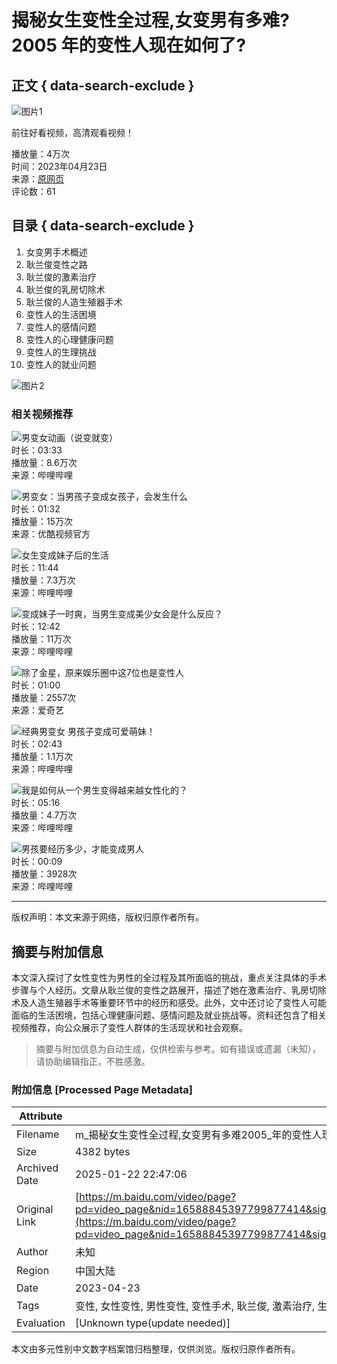 # 揭秘女生变性全过程,女变男有多难?2005 年的变性人现在如何了?

## 正文 { data-search-exclude }


![图片1](https://t15.baidu.com/it/u=2521821045,805137622&fm=225&app=113&size=f1242,699&n=0&f=JPEG&fmt=auto?s=183E5F97420312ECF914A87F03000069&sec=1737565200&t=9acfe73824a94d47f86a94664a25746f)

前往好看视频，高清观看视频！

播放量：4万次  
时间：2023年04月23日  
来源：[原网页](https://m.baidu.com/from=0/bd_page_type=1/ssid=0/uid=0/pu=sz%401320_220%2Cta%40video___3_537/baiduid=71D8B24B9E644712B455298012352062/w=undefined_10_%E5%A5%B3%E7%94%9F%E9%80%90%E6%B8%90%E5%8F%98%E6%88%90%E7%94%B7%E7%94%9F/t=iphone/l=1/tc?ref=www_iphone&lid=0&pd=video_page&fm=alop&isAtom=1&clk_info=%7B%22applid%22%3A%2211984356026890569747%22%2C%22apptpl%22%3A%22normal%22%2C%22frsrcid%22%3A4185%2C%22atn%22%3A%22index%22%7D&is_baidu=0&applid=11984356026890569747&module=sf&wd=&bdver=2_1&tcplug=1&dict=-1&sec=830&di=f63ed70a010548d1&bdenc=1&nsrc=5P19DeNEQ79MU%2BCTJ2pHCtVjAuyRdRnuZWIqBgU8XEn8bu%2FZecAAgxBcitCPKQF2Yu3ijSOIzsJ6E2ztTqoe1Mlv3161VqZUu3XCxhSl43TwPRtMGzvWKMXEff7Pe6AX)  
评论数：61  

## 目录 { data-search-exclude }
1. 女变男手术概述
2. 耿兰俊变性之路
3. 耿兰俊的激素治疗
4. 耿兰俊的乳房切除术
5. 耿兰俊的人造生殖器手术
6. 变性人的生活困境
7. 变性人的感情问题
8. 变性人的心理健康问题
9. 变性人的生理挑战
10. 变性人的就业问题

![图片2](https://gimg4.baidu.com/poster/src=https%3A%2F%2Fpic.rmb.bdstatic.com%2Fbjh%2Fuser%2F35448f0383d01a648a5205f719b27c3e.jpeg&refer=http%3A%2F%2Fwww.baidu.com&app=2004&size=f72,72&n=0&g=0n&q=75&fmt=auto?sec=1737565200&t=66862745816e922a130825215c224e65)

### 相关视频推荐

![男变女动画（说变就变）](https://vdposter.bdstatic.com/bda25c71f065437f6b749d502ce95f8d.jpeg?x-bce-process=image/resize,m_fill,w_560,h_315/format,f_jpg/quality,Q_80)  
时长：03:33  
播放量：8.6万次  
来源：哔哩哔哩

![男变女：当男孩子变成女孩子，会发生什么](https://vdposter.bdstatic.com/796ef84a9067c7b5484f60a0994ada28.jpeg?x-bce-process=image/resize,m_fill,w_560,h_315/format,f_jpg/quality,Q_80)  
时长：01:32  
播放量：15万次  
来源：优酷视频官方

![女生变成妹子后的生活](https://vdposter.bdstatic.com/10dde0cc9991f8d3435e53836627d2b2.jpeg?x-bce-process=image/resize,m_fill,w_560,h_315/format,f_jpg/quality,Q_80)  
时长：11:44  
播放量：7.3万次  
来源：哔哩哔哩

![变成妹子一时爽，当男生变成美少女会是什么反应？](https://vdposter.bdstatic.com/42643da818912ae2276e873bb235d67f.jpeg?x-bce-process=image/resize,m_fill,w_560,h_315/format,f_jpg/quality,Q_80)  
时长：12:42  
播放量：11万次  
来源：哔哩哔哩

![除了金星，原来娱乐圈中这7位也是变性人](https://vdposter.bdstatic.com/f5ca5648ac7702b624e13d00625dafa1.jpeg?x-bce-process=image/resize,m_fill,w_560,h_315/format,f_jpg/quality,Q_80)  
时长：01:00  
播放量：2557次  
来源：爱奇艺

![经典男变女 男孩子变成可爱萌妹！](https://vdposter.bdstatic.com/54a94174364ce4765535c86db70f4846.jpeg?x-bce-process=image/resize,m_fill,w_560,h_315/format,f_jpg/quality,Q_80)  
时长：02:43  
播放量：1.1万次  
来源：哔哩哔哩

![我是如何从一个男生变得越来越女性化的？](https://vdposter.bdstatic.com/1555dc7bde1d24e4884a2610dc6b82b8.jpeg?x-bce-process=image/resize,m_fill,w_560,h_315/format,f_jpg/quality,Q_80)  
时长：05:16  
播放量：4.7万次  
来源：哔哩哔哩

![男孩要经历多少，才能变成男人](https://gimg4.baidu.com/poster/src=http%3A%2F%2Ft15.baidu.com%2Fit%2Fu%3D3579410713%2C3281350691%26fm%3D225%26app%3D113%26f%3DJPEG%3Fw%3D964%26h%3D602%26s%3D2F526C954E5159CE041C134A030050F4&refer=http%3A%2F%2Fwww.baidu.com&app=2004&size=f560,315&n=&g=0n&q=a80?sec=1737554504&t=f9030bf76265b30e618d45f5ad93eb28)  
时长：00:09  
播放量：3928次  
来源：哔哩哔哩

--- 

版权声明：本文来源于网络，版权归原作者所有。
<!-- tcd_original_link https://m.baidu.com/video/page?pd=video_page&nid=16588845397799877414&sign=4907523782067567901&word=%E5%A5%B3%E7%94%9F%E9%80%90%E6%B8%90%E5%8F%98%E6%88%90%E7%94%B7%E7%94%9F&oword=%E5%A5%B3%E7%94%9F%E9%80%90%E6%B8%90%E5%8F%98%E6%88%90%E7%94%B7%E7%94%9F&atn=index&frsrcid=4185&ext=%7B%22jsy%22%3A1%7D&top=%7B%22sfhs%22%3A1%2C%22_hold%22%3A2%7D&sl=2 -->


## 摘要与附加信息

<!-- tcd_abstract -->
本文深入探讨了女性变性为男性的全过程及其所面临的挑战，重点关注具体的手术步骤与个人经历。文章从耿兰俊的变性之路展开，描述了她在激素治疗、乳房切除术及人造生殖器手术等重要环节中的经历和感受。此外，文中还讨论了变性人可能面临的生活困境，包括心理健康问题、感情问题及就业挑战等。资料还包含了相关视频推荐，向公众展示了变性人群体的生活现状和社会观察。
<!-- tcd_abstract_end -->

> 摘要与附加信息为自动生成，仅供检索与参考。如有错误或遗漏（未知），请协助编辑指正，不胜感激。

### 附加信息 [Processed Page Metadata]

| Attribute       | Value                                  |
|-----------------|----------------------------------------|
| Filename        | m_揭秘女生变性全过程,女变男有多难2005_年的变性人现在如何了.md                             |
| Size            | 4382 bytes                           |
| Archived Date   | 2025-01-22 22:47:06                             |
| Original Link   | [https://m.baidu.com/video/page?pd=video_page&nid=16588845397799877414&sign=4907523782067567901&word=%E5%A5%B3%E7%94%9F%E9%80%90%E6%B8%90%E5%8F%98%E6%88%90%E7%94%B7%E7%94%9F&oword=%E5%A5%B3%E7%94%9F%E9%80%90%E6%B8%90%E5%8F%98%E6%88%90%E7%94%B7%E7%94%9F&atn=index&frsrcid=4185&ext=%7B%22jsy%22%3A1%7D&top=%7B%22sfhs%22%3A1%2C%22_hold%22%3A2%7D&sl=2](https://m.baidu.com/video/page?pd=video_page&nid=16588845397799877414&sign=4907523782067567901&word=%E5%A5%B3%E7%94%9F%E9%80%90%E6%B8%90%E5%8F%98%E6%88%90%E7%94%B7%E7%94%9F&oword=%E5%A5%B3%E7%94%9F%E9%80%90%E6%B8%90%E5%8F%98%E6%88%90%E7%94%B7%E7%94%9F&atn=index&frsrcid=4185&ext=%7B%22jsy%22%3A1%7D&top=%7B%22sfhs%22%3A1%2C%22_hold%22%3A2%7D&sl=2)                       |
| Author          | 未知                               |
| Region          | 中国大陆                               |
| Date            | 2023-04-23                                 |
| Tags            | 变性, 女性变性, 男性变性, 变性手术, 耿兰俊, 激素治疗, 生活困境, 心理健康, 感情问题, 就业问题                                 |
| Evaluation            | [Unknown type(update needed)]                                 |
<!-- tcd_table_end -->

本文由多元性别中文数字档案馆归档整理，仅供浏览。版权归原作者所有。
